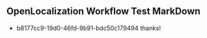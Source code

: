 ## OpenLocalization Workflow Test MarkDown
* b8177cc9-19d0-46fd-9b91-bdc50c179494 thanks!

<!--HONumber=Aug16_HO4-->


